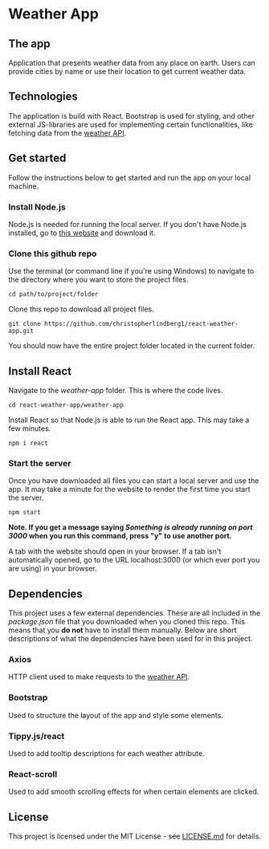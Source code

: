 # Weather App

## The app

Application that presents weather data from any place on earth. Users can provide cities by name or use their location to get current weather data.

## Technologies

The application is build with React. Bootstrap is used for styling, and other external JS-libraries are used for implementing certain functionalities, like fetching data from the [weather API](https://openweathermap.org/api).

## Get started

Follow the instructions below to get started and run the app on your local machine.

### Install Node.js

Node.js is needed for running the local server. If you don't have Node.js installed, go to [this website](https://nodejs.org/en/) and download it.

### Clone this github repo

Use the terminal (or command line if you're using Windows) to navigate to the directory where you want to store the project files.

```
cd path/to/project/folder
```

Clone this repo to download all project files.

```
git clone https://github.com/christopherlindberg1/react-weather-app.git
```

You should now have the entire project folder located in the current folder.

## Install React

Navigate to the *weather-app* folder. This is where the code lives.

```
cd react-weather-app/weather-app
```

Install React so that Node.js is able to run the React app. This may take a few minutes.

```
npm i react
```

### Start the server

Once you have downloaded all files you can start a local server and use the app. It may take a minute for the website to render the first time you start the server.

```
npm start
```

**Note. If you get a message saying *Something is already running on port 3000* when you run this command, press "y" to use another port.**

A tab with the website should open in your browser. If a tab isn't automatically opened, go to the URL localhost:3000 (or which ever port you are using) in your browser.

## Dependencies

This project uses a few external dependencies. These are all included in the *package.json* file that you downloaded when you cloned this repo. This means that you **do not** have to install them manually. Below are short descriptions of what the dependencies have been used for in this project.

### Axios

HTTP client used to make requests to the [weather API](https://openweathermap.org/api).

### Bootstrap

Used to structure the layout of the app and style some elements.

### Tippy.js/react
Used to add tooltip descriptions for each weather attribute.

### React-scroll

Used to add smooth scrolling effects for when certain elements are clicked.

## License

This project is licensed under the MIT License - see [LICENSE.md](https://github.com/christopherlindberg1/react-weather-app/blob/master/LICENSE) for details.